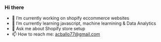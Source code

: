### Hi there 


- 🔭 I’m currently working on shopify eccommerce websites
- 🌱 I’m currently learning javascript, machine learnining & Data Analytics
- 💬 Ask me about Shopify store setup
- 📫 How to reach me: acballo77@gmail.com
